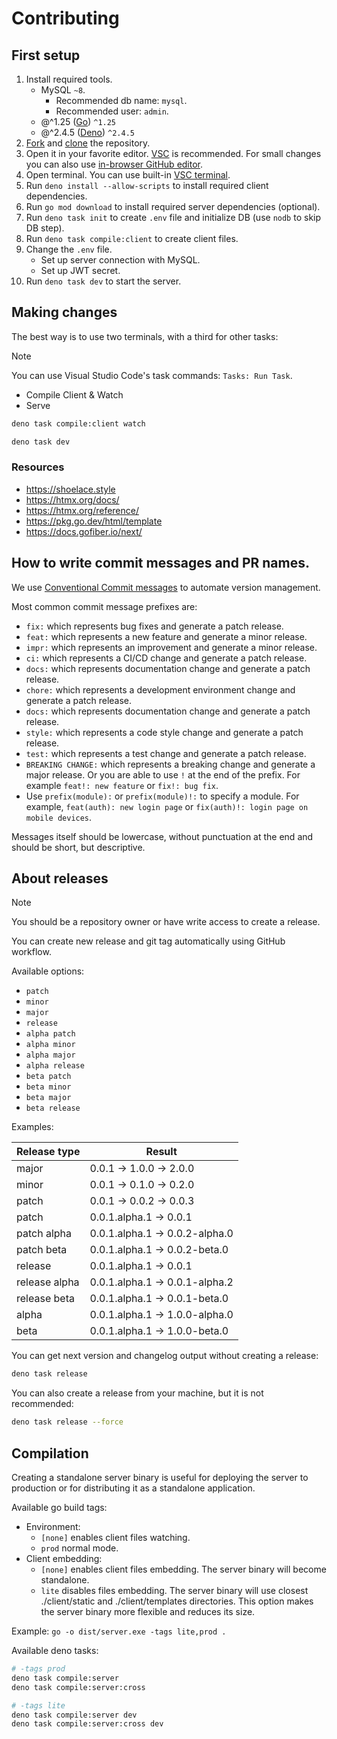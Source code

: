 # Contributing

## First setup

1. Install required tools.
   - MySQL `~8`.
     - Recommended db name: `mysql`.
     - Recommended user: `admin`.
   - @^1.25 ([Go](https://go.dev/doc/install)) `^1.25`
   - @^2.4.5 ([Deno](https://deno.com/)) `^2.4.5`
2. [Fork](https://docs.github.com/en/pull-requests/collaborating-with-pull-requests/working-with-forks/fork-a-repo)
   and
   [clone](https://docs.github.com/en/repositories/creating-and-managing-repositories/cloning-a-repository)
   the repository.
3. Open it in your favorite editor. [VSC](https://code.visualstudio.com/) is
   recommended. For small changes you can also use
   [in-browser GitHub editor](https://docs.github.com/en/codespaces/the-githubdev-web-based-editor).
4. Open terminal. You can use built-in
   [VSC terminal](https://code.visualstudio.com/docs/terminal/getting-started).
5. Run `deno install --allow-scripts` to install required client dependencies.
6. Run `go mod download` to install required server dependencies (optional).
7. Run `deno task init` to create `.env` file and initialize DB (use `nodb` to
   skip DB step).
8. Run `deno task compile:client` to create client files.
9. Change the `.env` file.
   - Set up server connection with MySQL.
   - Set up JWT secret.
10. Run `deno task dev` to start the server.

## Making changes

The best way is to use two terminals, with a third for other tasks:

> [!NOTE]
> You can use Visual Studio Code's task commands: `Tasks: Run Task`.
>
> - Compile Client & Watch
> - Serve

```bash
deno task compile:client watch
```

```bash
deno task dev
```

### Resources

- <https://shoelace.style>
- <https://htmx.org/docs/>
- <https://htmx.org/reference/>
- <https://pkg.go.dev/html/template>
- <https://docs.gofiber.io/next/>

## How to write commit messages and PR names.

We use [Conventional Commit messages](https://www.conventionalcommits.org/) to
automate version management.

Most common commit message prefixes are:

- `fix:` which represents bug fixes and generate a patch release.
- `feat:` which represents a new feature and generate a minor release.
- `impr:` which represents an improvement and generate a minor release.
- `ci:` which represents a CI/CD change and generate a patch release.
- `docs:` which represents documentation change and generate a patch release.
- `chore:` which represents a development environment change and generate a
  patch release.
- `docs:` which represents documentation change and generate a patch release.
- `style:` which represents a code style change and generate a patch release.
- `test:` which represents a test change and generate a patch release.
- `BREAKING CHANGE:` which represents a breaking change and generate a major
  release. Or you are able to use `!` at the end of the prefix. For example
  `feat!: new feature` or `fix!: bug fix`.
- Use `prefix(module):` or `prefix(module)!:` to specify a module. For example,
  `feat(auth): new login page` or `fix(auth)!: login page on mobile devices`.

Messages itself should be lowercase, without punctuation at the end and should
be short, but descriptive.

## About releases

> [!NOTE]
> You should be a repository owner or have write access to create a release.

You can create new release and git tag automatically using GitHub workflow.

Available options:

- `patch`
- `minor`
- `major`
- `release`
- `alpha patch`
- `alpha minor`
- `alpha major`
- `alpha release`
- `beta patch`
- `beta minor`
- `beta major`
- `beta release`

Examples:

| Release type  | Result                        |
| ------------- | ----------------------------- |
| major         | 0.0.1 → 1.0.0 → 2.0.0         |
| minor         | 0.0.1 → 0.1.0 → 0.2.0         |
| patch         | 0.0.1 → 0.0.2 → 0.0.3         |
| patch         | 0.0.1.alpha.1 → 0.0.1         |
| patch alpha   | 0.0.1.alpha.1 → 0.0.2-alpha.0 |
| patch beta    | 0.0.1.alpha.1 → 0.0.2-beta.0  |
| release       | 0.0.1.alpha.1 → 0.0.1         |
| release alpha | 0.0.1.alpha.1 → 0.0.1-alpha.2 |
| release beta  | 0.0.1.alpha.1 → 0.0.1-beta.0  |
| alpha         | 0.0.1.alpha.1 → 1.0.0-alpha.0 |
| beta          | 0.0.1.alpha.1 → 1.0.0-beta.0  |

You can get next version and changelog output without creating a release:

```bash
deno task release
```

You can also create a release from your machine, but it is not recommended:

```bash
deno task release --force
```

## Compilation

Creating a standalone server binary is useful for deploying the server to
production or for distributing it as a standalone application.

Available go build tags:

- Environment:
  - `[none]` enables client files watching.
  - `prod` normal mode.
- Client embedding:
  - `[none]` enables client files embedding. The server binary will become
    standalone.
  - `lite` disables files embedding. The server binary will use closest
    ./client/static and ./client/templates directories. This option makes the
    server binary more flexible and reduces its size.

Example: `go -o dist/server.exe -tags lite,prod .`

Available deno tasks:

```bash
# -tags prod
deno task compile:server
deno task compile:server:cross

# -tags lite
deno task compile:server dev
deno task compile:server:cross dev
```
